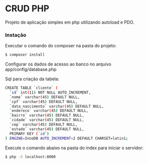 # CRUD PHP 

Projeto de aplicação simples em php utilizando autoload e PDO.

### Instação

Executar o comando do composer na pasta do projeto:

```sh
$ composer install
```

Configurar os dados de acesso ao banco no arquivo app/config/database.php

Sql para criação da tabela:

```sh
CREATE TABLE `cliente` (
  `id` int(11) NOT NULL AUTO_INCREMENT,
  `nome` varchar(45) DEFAULT NULL,
  `cpf` varchar(45) DEFAULT NULL,
  `data_nascimento` varchar(45) DEFAULT NULL,
  `endereco` varchar(45) DEFAULT NULL,
  `bairro` varchar(45) DEFAULT NULL,
  `cidade` varchar(45) DEFAULT NULL,
  `cep` varchar(45) DEFAULT NULL,
  `estado` varchar(45) DEFAULT NULL,
  PRIMARY KEY (`id`)
) ENGINE=InnoDB AUTO_INCREMENT=2 DEFAULT CHARSET=latin1;
```

Execute o comando abaixo na pasta do index para iniciar o servidor:

```sh
$ php -S localhost:8000
```